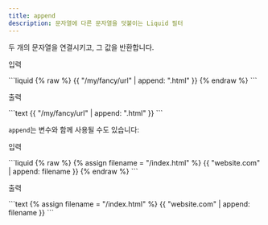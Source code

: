```yaml
---
title: append
description: 문자열에 다른 문자열을 덧붙이는 Liquid 필터
---
```


두 개의 문자열을 연결시키고, 그 값을 반환합니다.

<p class="code-label">입력</p>
```liquid
{% raw %}
{{ "/my/fancy/url" | append: ".html" }}
{% endraw %}
```

<p class="code-label">출력</p>
```text
{{ "/my/fancy/url" | append: ".html" }}
```

`append`는 변수와 함께 사용될 수도 있습니다:

<p class="code-label">입력</p>
```liquid
{% raw %}
{% assign filename = "/index.html" %}
{{ "website.com" | append: filename }}
{% endraw %}
```

<p class="code-label">출력</p>
```text
{% assign filename = "/index.html" %}
{{ "website.com" | append: filename }}
```
